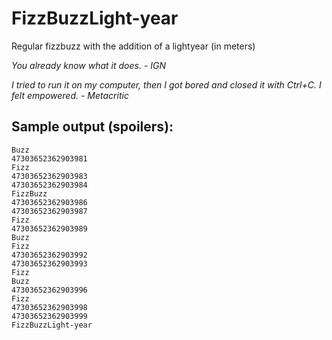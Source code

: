 # FizzBuzzLight-year
Regular fizzbuzz with the addition of a lightyear (in meters)

*You already know what it does. - IGN*

*I tried to run it on my computer, then I got bored and closed it with Ctrl+C. I felt empowered. - Metacritic*




## Sample output (spoilers):

```
Buzz
47303652362903981
Fizz
47303652362903983
47303652362903984
FizzBuzz
47303652362903986
47303652362903987
Fizz
47303652362903989
Buzz
Fizz
47303652362903992
47303652362903993
Fizz
Buzz
47303652362903996
Fizz
47303652362903998
47303652362903999
FizzBuzzLight-year
```
